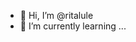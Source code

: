 - 👋 Hi, I’m @ritalule
- 🌱 I’m currently learning ...

<!---
ritalule/ritalule is a ✨ special ✨ repository because its `README.md` (this file) appears on your GitHub profile.
You can click the Preview link to take a look at your changes.
--->
